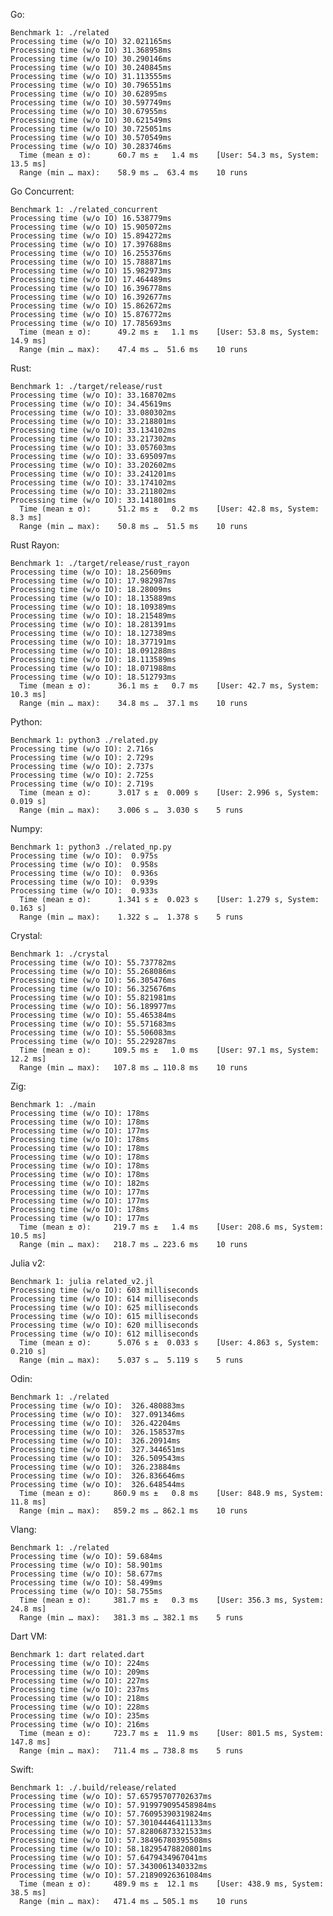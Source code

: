 Go:

	Benchmark 1: ./related
	Processing time (w/o IO) 32.021165ms
	Processing time (w/o IO) 31.368958ms
	Processing time (w/o IO) 30.290146ms
	Processing time (w/o IO) 30.240845ms
	Processing time (w/o IO) 31.113555ms
	Processing time (w/o IO) 30.796551ms
	Processing time (w/o IO) 30.62895ms
	Processing time (w/o IO) 30.597749ms
	Processing time (w/o IO) 30.67955ms
	Processing time (w/o IO) 30.621549ms
	Processing time (w/o IO) 30.725051ms
	Processing time (w/o IO) 30.570549ms
	Processing time (w/o IO) 30.283746ms
	  Time (mean ± σ):      60.7 ms ±   1.4 ms    [User: 54.3 ms, System: 13.5 ms]
	  Range (min … max):    58.9 ms …  63.4 ms    10 runs
	 
Go Concurrent:

	Benchmark 1: ./related_concurrent
	Processing time (w/o IO) 16.538779ms
	Processing time (w/o IO) 15.905072ms
	Processing time (w/o IO) 15.894272ms
	Processing time (w/o IO) 17.397688ms
	Processing time (w/o IO) 16.255376ms
	Processing time (w/o IO) 15.788871ms
	Processing time (w/o IO) 15.982973ms
	Processing time (w/o IO) 17.464489ms
	Processing time (w/o IO) 16.396778ms
	Processing time (w/o IO) 16.392677ms
	Processing time (w/o IO) 15.862672ms
	Processing time (w/o IO) 15.876772ms
	Processing time (w/o IO) 17.785693ms
	  Time (mean ± σ):      49.2 ms ±   1.1 ms    [User: 53.8 ms, System: 14.9 ms]
	  Range (min … max):    47.4 ms …  51.6 ms    10 runs
	 
Rust:

	Benchmark 1: ./target/release/rust
	Processing time (w/o IO): 33.168702ms
	Processing time (w/o IO): 34.45619ms
	Processing time (w/o IO): 33.080302ms
	Processing time (w/o IO): 33.218801ms
	Processing time (w/o IO): 33.134102ms
	Processing time (w/o IO): 33.217302ms
	Processing time (w/o IO): 33.057603ms
	Processing time (w/o IO): 33.695097ms
	Processing time (w/o IO): 33.202602ms
	Processing time (w/o IO): 33.241201ms
	Processing time (w/o IO): 33.174102ms
	Processing time (w/o IO): 33.211802ms
	Processing time (w/o IO): 33.141801ms
	  Time (mean ± σ):      51.2 ms ±   0.2 ms    [User: 42.8 ms, System: 8.3 ms]
	  Range (min … max):    50.8 ms …  51.5 ms    10 runs
	 
Rust Rayon:

	Benchmark 1: ./target/release/rust_rayon
	Processing time (w/o IO): 18.25609ms
	Processing time (w/o IO): 17.982987ms
	Processing time (w/o IO): 18.28009ms
	Processing time (w/o IO): 18.135889ms
	Processing time (w/o IO): 18.109389ms
	Processing time (w/o IO): 18.215489ms
	Processing time (w/o IO): 18.281391ms
	Processing time (w/o IO): 18.127389ms
	Processing time (w/o IO): 18.377191ms
	Processing time (w/o IO): 18.091288ms
	Processing time (w/o IO): 18.113589ms
	Processing time (w/o IO): 18.071988ms
	Processing time (w/o IO): 18.512793ms
	  Time (mean ± σ):      36.1 ms ±   0.7 ms    [User: 42.7 ms, System: 10.3 ms]
	  Range (min … max):    34.8 ms …  37.1 ms    10 runs
	 
Python:

	Benchmark 1: python3 ./related.py
	Processing time (w/o IO): 2.716s
	Processing time (w/o IO): 2.729s
	Processing time (w/o IO): 2.737s
	Processing time (w/o IO): 2.725s
	Processing time (w/o IO): 2.719s
	  Time (mean ± σ):      3.017 s ±  0.009 s    [User: 2.996 s, System: 0.019 s]
	  Range (min … max):    3.006 s …  3.030 s    5 runs
	 
Numpy:

	Benchmark 1: python3 ./related_np.py
	Processing time (w/o IO):  0.975s
	Processing time (w/o IO):  0.958s
	Processing time (w/o IO):  0.936s
	Processing time (w/o IO):  0.939s
	Processing time (w/o IO):  0.933s
	  Time (mean ± σ):      1.341 s ±  0.023 s    [User: 1.279 s, System: 0.163 s]
	  Range (min … max):    1.322 s …  1.378 s    5 runs
	 
Crystal:

	Benchmark 1: ./crystal
	Processing time (w/o IO): 55.737782ms
	Processing time (w/o IO): 55.268086ms
	Processing time (w/o IO): 56.305476ms
	Processing time (w/o IO): 56.325676ms
	Processing time (w/o IO): 55.821981ms
	Processing time (w/o IO): 56.189977ms
	Processing time (w/o IO): 55.465384ms
	Processing time (w/o IO): 55.571683ms
	Processing time (w/o IO): 55.506083ms
	Processing time (w/o IO): 55.229287ms
	  Time (mean ± σ):     109.5 ms ±   1.0 ms    [User: 97.1 ms, System: 12.2 ms]
	  Range (min … max):   107.8 ms … 110.8 ms    10 runs
	 
Zig:

	Benchmark 1: ./main
	Processing time (w/o IO): 178ms
	Processing time (w/o IO): 178ms
	Processing time (w/o IO): 177ms
	Processing time (w/o IO): 178ms
	Processing time (w/o IO): 178ms
	Processing time (w/o IO): 178ms
	Processing time (w/o IO): 178ms
	Processing time (w/o IO): 178ms
	Processing time (w/o IO): 182ms
	Processing time (w/o IO): 177ms
	Processing time (w/o IO): 177ms
	Processing time (w/o IO): 178ms
	Processing time (w/o IO): 177ms
	  Time (mean ± σ):     219.7 ms ±   1.4 ms    [User: 208.6 ms, System: 10.5 ms]
	  Range (min … max):   218.7 ms … 223.6 ms    10 runs
	 
Julia v2:

	Benchmark 1: julia related_v2.jl
	Processing time (w/o IO): 603 milliseconds
	Processing time (w/o IO): 614 milliseconds
	Processing time (w/o IO): 625 milliseconds
	Processing time (w/o IO): 615 milliseconds
	Processing time (w/o IO): 620 milliseconds
	Processing time (w/o IO): 612 milliseconds
	  Time (mean ± σ):      5.076 s ±  0.033 s    [User: 4.863 s, System: 0.210 s]
	  Range (min … max):    5.037 s …  5.119 s    5 runs
	 
Odin:

	Benchmark 1: ./related
	Processing time (w/o IO):  326.480883ms
	Processing time (w/o IO):  327.091346ms
	Processing time (w/o IO):  326.42204ms
	Processing time (w/o IO):  326.158537ms
	Processing time (w/o IO):  326.20914ms
	Processing time (w/o IO):  327.344651ms
	Processing time (w/o IO):  326.509543ms
	Processing time (w/o IO):  326.23884ms
	Processing time (w/o IO):  326.836646ms
	Processing time (w/o IO):  326.648544ms
	  Time (mean ± σ):     860.9 ms ±   0.8 ms    [User: 848.9 ms, System: 11.8 ms]
	  Range (min … max):   859.2 ms … 862.1 ms    10 runs
	 
Vlang:

	Benchmark 1: ./related
	Processing time (w/o IO): 59.684ms
	Processing time (w/o IO): 58.901ms
	Processing time (w/o IO): 58.677ms
	Processing time (w/o IO): 58.499ms
	Processing time (w/o IO): 58.755ms
	  Time (mean ± σ):     381.7 ms ±   0.3 ms    [User: 356.3 ms, System: 24.8 ms]
	  Range (min … max):   381.3 ms … 382.1 ms    5 runs
	 
Dart VM:

	Benchmark 1: dart related.dart
	Processing time (w/o IO): 224ms
	Processing time (w/o IO): 209ms
	Processing time (w/o IO): 227ms
	Processing time (w/o IO): 237ms
	Processing time (w/o IO): 218ms
	Processing time (w/o IO): 228ms
	Processing time (w/o IO): 235ms
	Processing time (w/o IO): 216ms
	  Time (mean ± σ):     723.7 ms ±  11.9 ms    [User: 801.5 ms, System: 147.8 ms]
	  Range (min … max):   711.4 ms … 738.8 ms    5 runs
	 
Swift:

	Benchmark 1: ./.build/release/related
	Processing time (w/o IO): 57.65795707702637ms
	Processing time (w/o IO): 57.919979095458984ms
	Processing time (w/o IO): 57.76095390319824ms
	Processing time (w/o IO): 57.30104446411133ms
	Processing time (w/o IO): 57.82806873321533ms
	Processing time (w/o IO): 57.38496780395508ms
	Processing time (w/o IO): 58.18295478820801ms
	Processing time (w/o IO): 57.6479434967041ms
	Processing time (w/o IO): 57.3430061340332ms
	Processing time (w/o IO): 57.21890926361084ms
	  Time (mean ± σ):     489.9 ms ±  12.1 ms    [User: 438.9 ms, System: 38.5 ms]
	  Range (min … max):   471.4 ms … 505.1 ms    10 runs
	 
